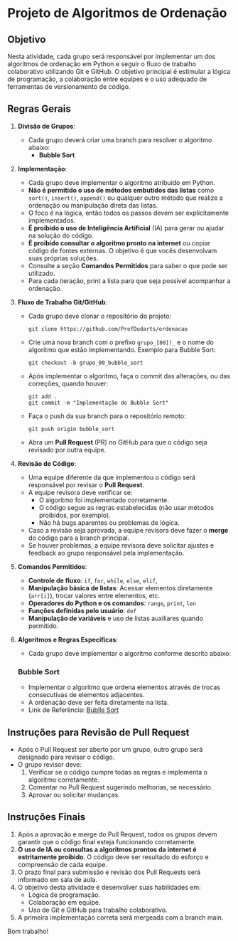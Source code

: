 # Projeto de Algoritmos de Ordenação

## Objetivo
Nesta atividade, cada grupo será responsável por implementar um dos algoritmos de ordenação em Python e seguir o fluxo de trabalho colaborativo utilizando Git e GitHub. O objetivo principal é estimular a lógica de programação, a colaboração entre equipes e o uso adequado de ferramentas de versionamento de código.

## Regras Gerais
1. **Divisão de Grupos**: 
   - Cada grupo deverá criar uma branch para resolver o algoritmo abaixo:
     - **Bubble Sort**
   
2. **Implementação**:
   - Cada grupo deve implementar o algoritmo atribuído em Python.
   - **Não é permitido o uso de métodos embutidos das listas** como `sort()`, `insert()`, `append()` ou qualquer outro método que realize a ordenação ou manipulação direta das listas.
   - O foco é na lógica, então todos os passos devem ser explicitamente implementados.
   - **É proibido o uso de Inteligência Artificial** (IA) para gerar ou ajudar na solução do código.
   - **É proibido consultar o algoritmo pronto na internet** ou copiar código de fontes externas. O objetivo é que vocês desenvolvam suas próprias soluções.
   - Consulte a seção **Comandos Permitidos** para saber o que pode ser utilizado.
   - Para cada iteração, print a lista para que seja possível acompanhar a ordenação.

3. **Fluxo de Trabalho Git/GitHub**:
   - Cada grupo deve clonar o repositório do projeto:  
     ```
     git clone https://github.com/ProfDudarts/ordenacao
     ```
   - Crie uma nova branch com o prefixo `grupo_[00])_` e o nome do algoritmo que estão implementando. Exemplo para Bubble Sort:
     ```
     git checkout -b grupo_00_bubble_sort
     ```
   - Após implementar o algoritmo, faça o commit das alterações, ou das correções, quando houver:
     ```
     git add .
     git commit -m "Implementação do Bubble Sort"
     ```
   - Faça o push da sua branch para o repositório remoto:
     ```
     git push origin bubble_sort
     ```
   - Abra um **Pull Request** (PR) no GitHub para que o código seja revisado por outra equipe.
   
4. **Revisão de Código**:
   - Uma equipe diferente da que implementou o código será responsável por revisar o **Pull Request**.
   - A equipe revisora deve verificar se:
     - O algoritmo foi implementado corretamente.
     - O código segue as regras estabelecidas (não usar métodos proibidos, por exemplo).
     - Não há bugs aparentes ou problemas de lógica.
   - Caso a revisão seja aprovada, a equipe revisora deve fazer o **merge** do código para a branch principal.
   - Se houver problemas, a equipe revisora deve solicitar ajustes e feedback ao grupo responsável pela implementação.

5. **Comandos Permitidos**:
   - **Controle de fluxo**: `if`, `for`, `while`, `else`, `elif`,
   - **Manipulação básica de listas**: Acessar elementos diretamente (`arr[i]`), trocar valores entre elementos, etc.
   - **Operadores do Python e os comandos**: `range`, `print`, `len`
   - **Funções definidas pelo usuário**: `def`
   - **Manipulação de variáveis** e uso de listas auxiliares quando permitido.

6. **Algoritmos e Regras Específicas**:
   - Cada grupo deve implementar o algoritmo conforme descrito abaixo:
   
   ### Bubble Sort
   - Implementar o algoritmo que ordena elementos através de trocas consecutivas de elementos adjacentes.
   - A ordenação deve ser feita diretamente na lista.
   - Link de Referência: [Bublle Sort](https://www.youtube.com/watch?v=i2IKFmI_gyk)

## Instruções para Revisão de Pull Request
- Após o Pull Request ser aberto por um grupo, outro grupo será designado para revisar o código.
- O grupo revisor deve:
  1. Verificar se o código cumpre todas as regras e implementa o algoritmo corretamente.
  2. Comentar no Pull Request sugerindo melhorias, se necessário.
  3. Aprovar ou solicitar mudanças.

## Instruções Finais
1. Após a aprovação e merge do Pull Request, todos os grupos devem garantir que o código final esteja funcionando corretamente.
2. **O uso de IA ou consultas a algoritmos prontos da internet é estritamente proibido**. O código deve ser resultado do esforço e compreensão de cada equipe.
3. O prazo final para submissão e revisão dos Pull Requests será informado em sala de aula.
4. O objetivo desta atividade é desenvolver suas habilidades em:
   - Lógica de programação.
   - Colaboração em equipe.
   - Uso de Git e GitHub para trabalho colaborativo.
5. A primeira implementação correta será mergeada com a branch main.

Bom trabalho!
